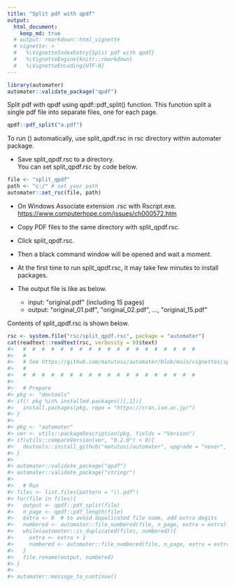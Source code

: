 ```yaml
---
title: "Split pdf with qpdf"
output: 
  html_document:
    keep_md: true
  # output: rmarkdown::html_vignette
  # vignette: >
  #   %\VignetteIndexEntry{Split pdf with qpdf}
  #   %\VignetteEngine{knitr::rmarkdown}
  #   %\VignetteEncoding{UTF-8}
---
```





```r
library(automater)
automater::validate_package("qpdf")
```


Split pdf with qpdf using qpdf::pdf_split() function.
This function split a single pdf file into separate files, one for each page. 


```r
qpdf::pdf_split("a.pdf")
```

To run () automatically, use split_qpdf.rsc in rsc directory within automater package.   

- Save split_qpdf.rsc to a directory.    
  You can set split_qpdf.rsc by code below.    


```r
file <- "split_qpdf"
path <- "c:/" # set your path
automater::set_rsc(file, path)
```

- On Windows Associate extension .rsc with Rscript.exe.    
  https://www.computerhope.com/issues/ch000572.htm    


- Copy PDF files to the same directory with split_qpdf.rsc.   
- Click split_qpdf.rsc.   
- Then a black command window will be opened and wait a moment.   
- At the first time to run split_qpdf.rsc, it may take few minutes to install packages.   
- The output file is like as below.    
  - input: "original.pdf" (including 15 pages)
  - output: "original_01.pdf", "original_02.pdf", ..., "original_15.pdf"

Contents of split_qpdf.rsc is shown below. 


```r
rsc <- system.file("rsc/split_qpdf.rsc", package = "automater")
cat(readtext::readtext(rsc, verbosity = 0)$text)
#>   #  #  #  #  #  #  #  #  #  #  #  #  #  #  #  #  #  #  # 
#>   # 
#>   # See https://github.com/matutosi/automater/blob/main/vignettes/split_qpdf.md
#>   # 
#>   #  #  #  #  #  #  #  #  #  #  #  #  #  #  #  #  #  #  # 
#> 
#>   # Prepare
#> pkg <- "devtools"
#> if(! pkg %in% installed.packages()[,1]){
#>   install.packages(pkg, repo = "https://cran.ism.ac.jp/")
#> }
#> 
#> pkg <- "automater"
#> ver <- utils::packageDescription(pkg, fields = "Version")
#> if(utils::compareVersion(ver, "0.2.0") < 0){
#>   devtools::install_github("matutosi/automater", upgrade = "never", force = TRUE)
#> }
#> 
#> automater::validate_package("qpdf")
#> automater::validate_package("stringr")
#> 
#>   # Run
#> files <- list.files(pattern = "\\.pdf")
#> for(file in files){
#>   output <- qpdf::pdf_split(file)
#>   n_page <- qpdf::pdf_length(file)
#>   extra <- 0  # to avoid dupulicated file name, add extra degits
#>   numbered <- automater::file_numbered(file, n_page, extra = extra)
#>   while(automater::is_duplicated(files, numbered)){
#>     extra <- extra + 1
#>     numbered <- automater::file_numbered(file, n_page, extra = extra)
#>   }
#>   file.rename(output, numbered)
#> }
#> 
#> automater::message_to_continue()
```
